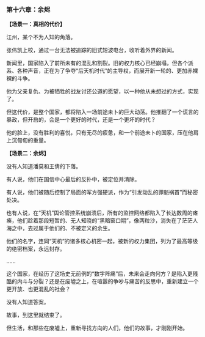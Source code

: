 ### **第十六章：余烬**

**【场景一：真相的代价】**

江州，某个不为人知的角落。

张伟凯上校，通过一台无法被追踪的旧式短波电台，收听着外界的新闻。

新闻里，国家陷入了前所未有的混乱和割裂。旧的权力核心已经崩塌，但各个派系、各种声音，正在为了争夺“后天机时代”的主导权，而展开新一轮的、更加赤裸裸的斗争。

他为父亲复仇、为被牺牲的战友讨还公道的愿望，以一种他从未想过的方式，实现了。

但这代价，是整个国家，都将陷入一场前途未卜的巨大动荡。他推翻了一个谎言的暴政，但开启的，会是一个更好的时代，还是一个更坏的时代？

他的脸上，没有胜利的喜悦，只有无尽的疲惫，和一个前途未卜的国家，压在他肩上沉甸甸的重量。

**【场景二：余烬】**

没有人知道潘莫和王倩的下落。

有人说，他们在国信中心最后的反扑中，被定位并清除。

有人说，他们被随后控制了局面的军方强硬派，作为“引发动乱的罪魁祸首”而秘密处决。

也有人说，在“天机”舆论管控系统崩溃后，所有的监控网络都陷入了长达数周的瘫痪，他们趁着那段短暂的、无人知晓的“黑暗窗口期”，像两粒沙，消失在了茫茫人海之中，去过属于他们的、不被定义的余生。

他们的名字，连同“天机”的诸多核心机密一起，被新的权力集团，列为了最高等级的绝密档案，永远封存。

……

这个国家，在经历了这场史无前例的“数字阵痛”后，未来会走向何方？是陷入更残酷的内斗与分裂？还是在废墟之上，在喧嚣的争吵与痛苦的反思中，重新建立一个更开放、也更混乱的社会？

没有人知道答案。

故事，到这里就结束了。

但生活，和那些在废墟上，重新寻找方向的人们，他们的故事，才刚刚开始。